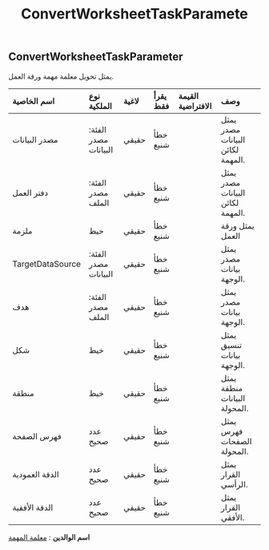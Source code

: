 ﻿---
title: ConvertWorksheetTaskParamete
second_title: Aspose.Cells Cloud Documen
type: docs
url: /ar/specification/model/convertworksheettaskparameter/
description: "Aspose.Cells مواصفات النموذج السحابي: ConvertWorksheetTaskParameter. تعامل بسهولة مع Excel ومستندات جداول البيانات الأخرى التي تحتوي على ميزات مثل الفتح والتوليد والتحرير والتقسيم والدمج والمقارنة والتحويل"
kwords: Excel، Office، جدول البيانات، Cloud REST API، ConvertWorksheetTaskParameter
weight: 50
---
## **ConvertWorksheetTaskParameter**

يمثل تحويل معلمة مهمة ورقة العمل.

| اسم الخاصية| نوع الملكية| لاغية| يقرأ فقط| القيمة الافتراضية| وصف|
|:- |:- |:- |:- |:- |:- |
| مصدر البيانات| الفئة: مصدر البيانات| حقيقي| خطأ شنيع|| يمثل مصدر البيانات لكائن المهمة.|
| دفتر العمل| الفئة: مصدر الملف| حقيقي| خطأ شنيع|| يمثل مصدر البيانات لكائن المهمة.|
| ملزمة| خيط| حقيقي| خطأ شنيع|| يمثل ورقة العمل|
| TargetDataSource| الفئة: مصدر البيانات| حقيقي| خطأ شنيع|| يمثل مصدر بيانات الوجهة.|
| هدف| الفئة: مصدر الملف| حقيقي| خطأ شنيع|| يمثل مصدر بيانات الوجهة.|
| شكل| خيط| حقيقي| خطأ شنيع|| يمثل تنسيق بيانات الوجهة.|
| منطقة| خيط| حقيقي| خطأ شنيع|| يمثل منطقة البيانات المحولة.|
| فهرس الصفحة| عدد صحيح| حقيقي| خطأ شنيع|| يمثل فهرس الصفحات المحولة.|
| الدقة العمودية| عدد صحيح| حقيقي| خطأ شنيع|| يمثل القرار الرأسي.|
| الدقة الأفقية| عدد صحيح| حقيقي| خطأ شنيع|| يمثل القرار الأفقي.|

**اسم الوالدين** : [معلمة المهمة](/specification/model/taskparameter)


